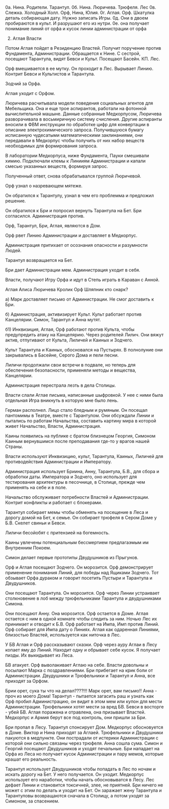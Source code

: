 


0а. Нина. Родители. Тарантул. 
0б. Нина. Люричева. Трюфеля. Лес
0в. Слежка. Холодный Холл. Орф, Нина, Юлия.
0г. Аглая. Орф. Шкатулка деталь собирающая дату. Нужно записать Игры. 
0д. Они в двоем пробираются в культ. И разрушают его из нутри. 
0е. она получает понимание линий от орфа и кусок линии администрации от орфа



2. Аглая Власти 

Потом Аглая пойдет в Резиденцию Властей. Получит поручение против Фундамента, Администрации.
Обращается к Нине. С сестрой, посещают Тарантула, видят Бевси и Культ. Посещают Басейн. КП. Лес.

Орф вмешивается в ее мутку. Он проходит в Лес. Вырывает Линию. Контрит Бевси и Культистов и Тарантула.

Зодчий за Орфа.



Аглая уходит с Орфом.











Люричева расчитывала модели поведения социальных агентов для Мебельщика. Она и еще трое аспирантов, работали на фотонной вычислительной машыне. Данные собранные Медкорпусом, Люричева разворачивала в восьмиричную систему счисления. Другие аспиранты вносили в ФВМ инструкции по обработке цифр для конвертации в описание электрохимического запроса. Получившуюся бумагу исписанную чудесатыми математическими заклинаниями, они передавали в Медкорпус чтобы получить от них набор веществ необходимых для формирования запроса.

В лаборатории Медкорпуса, ниже Фундамента, Пауки смешивали химию. Подключали клемы к Линииям Администрации и капали смесью указанных веществ, формируя запрос.

Полученный ответ, снова обрабатывался группой Люричевой. 

Орф узнал о назревающем мятеже.

Он обратился к Тарантулу, узнал в чем его проблемма и предложил решение. 

Он обратился к Бри и попросил вернуть Тарантула на Бет. Бри согласился. Администрация против.

Орф, Тарантул, Бри, Аглая, являются в Дом. 

Орф рвет Линию Администрации и доставляет в Медкорпус.

Администрация притихает от осознания опасности и разумности Людей.

Тарантул возвращается на Бет.

Бри дает Администрации мем. Администрация уходит в себя.

Власти, получают Игру Орфа и идут в Степь играть в Караван с Анной.

Аглая Алиса
Люричева Кролик
Орф Шляпник
кто снарк?













а) Марк доставляет письмо от Администрации. Не смог доставить к Бри.

б) Администрация, активизирует Культ. Культ работает против Канцелярии. Симон, Тарантул и Анна мутят.

б1) Инквизиция, Аглая, Орф работают против Культа, чтобы предупредить атаку на Канцелярию. Через родителей Лилич. Они вяжут актив, отпугивают от Культа, Лиличей и Каиных и Зодчего.





Культ Тарантула и Каиных, обосновался на Пустырях. В полнолуние они закрывались в Басейне, Серого Дома и пели песни.

Лиличи продолжали свои встречи в подвале, но теперь для обеспечения безопасности, применяли методы и вещества, Канцелярии.

Администрация перестрала лезть в дела Столицы.

Власти слали Аглае письма, написанные шыфровкой. У нее с ними была отдельная Игра вникнуть в которую мне было лень.

Герман располнел. Лицо стало бледным и румяным. Он посещал пантомимы в Театре, вместе с Тарантулом. Они обсуждали Линии и пытались по работам Начальства, составить картину мира в которой живет Начальство, Власти, Администрация.

Каины появились на публике с братом близнецом Георгия, Симоном Каиным вернувшимся после преподавания где-то у врагов нашей Страны.















Власти используют Инквизицию, культ, Тарантула, Каиных, Лиличей для противодействия Администрации и Императору.

Администрация использует Бриина, Анну, Тарантула, Б.В., для сбора и обработки даты. Императора и Зодчего, оно использует для тестирования архитектуры в песочнице, в Столице, прежде чем применять на себе и в поле.

Начальство обслуживает потребности Властей и Администрации. Контрит конфликты и работает с блокерами.

Тарантул собирает мемы чтобы обменять на посещение в Леса и дорогу домой на Бет, к семье. Он собирает трюфеля в Сером Доме у Б.В. Скелет свиньи и Бевси.

Лиличи бесойобят с притензией на богемность.

Каины увлечены потенциальным бессмертием предлагаэмым им Внутренним Покоем.

Симон делает первые прототипы Двудушников из Прыгунов.

Орф и Аглая посещают Зодчего. Он морозится.
Орф демонстрирует применение понимания Линий, для победы над Ящиками Зодчего. Тот обзывает Орфа дураком и говорит посетить Пустыри и Тарантула и Двудушников.

Они посещают Тарантула. Он морозится. Орф через Линии устраивает столкновение в лоб между трюфельниками Тарантула и двудушниками Симона. 

Они посещают Анну. Она морозится.
Орф остается в Доме. Аглая остается с ним в одной комнате чтобы следить за ним.
Ночью Лес их принимает и отводит к Б.В.
Орф работает на Импа, Имп против Линий. Орф собирает для Импа дату о Линиях. Аглая как одаренная Линиями, близостью Властей, используется как ниточка в Лес.

У БВ Аглая и Орф рассказывают сказки. Орф через ауру Аглаи в Лесу копает яму до Линий. Находит одну и обрывает себе кусок. Я получает пизды. Их выкидывает из Леса.

БВ атакует. Орф выволакивает Аглаю на себе. 
Власти довольны и посылают Марка с поздравлениями.
Бри прибегает на крик боли от Администрации.
Двудушники и Трюфельники и Тарантул и Анна, все приходят за Орфом.

Брии орет, сука ты что на делал????!!!
Марк орет, вам письмо!!
Анна - проч из моего Дома!
Тарантул - пытается загасить раш и узнать как Орф пробил Администрацию, он видит в этом мем или купон для мести Администрации.
Трюфельники хотят мести за вред БВ. 
Бевси в восторге - убей БВ.
Аглая поражена и отравлена, она призывает Властей.
Медкорпус и Армия берут все под контроль, они пришли за Бри.

Бри пропал в Лесу. 
Тарантул спонсирует Дом. 
Медкорпус обосновуется в Доме.
Виктор и Нина приходят за Аглаей.
Трюфельники и Двудушники пакуются в медпункте. Они пострадали от истерики Администрации с которой они сильно связаны через трюфеля.
Анна сошла сума.
Симон и Георгий посещают Двудушников и уходят печальные.
Бри нападает на Орфа из Леса но получает кусок Администрации и пару мемов, которые крашат его реальность.

Тарантул использует Двудушников чтобы попадать в Лес по ночам и искать дорогу на Бет. У него получается. Он уходит.
Медкорпус использует его наработки, чтобы начать обосновыватся в Лесу. Лес дефает Линии и становится токсичней, злее, не приятней. Бри ничего не может с этим по делать и уходит на Бет. Он заражает жену Тарантула и Тарантуловы возвращаются сначала в Столицу, а потом уходят за Симоном, за спасением.

